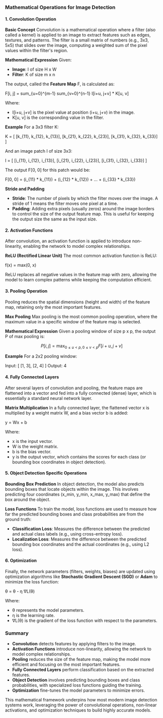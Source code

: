 
### Mathematical Operations for Image Detection

#### 1. Convolution Operation

**Basic Concept**
Convolution is a mathematical operation where a filter (also called a kernel) is applied to an image to extract features such as edges, textures, and patterns. The filter is a small matrix of numbers (e.g., 3x3, 5x5) that slides over the image, computing a weighted sum of the pixel values within the filter's region.

**Mathematical Expression**
Given:
- **Image**: I of size H x W
- **Filter**: K of size m x n

The output, called the **Feature Map** F, is calculated as:

F[i, j] = sum_{u=0}^{m-1} sum_{v=0}^{n-1} I[i+u, j+v] * K[u, v]

Where:
- I[i+u, j+v] is the pixel value at position (i+u, j+v) in the image.
- K[u, v] is the corresponding value in the filter.

**Example**
For a 3x3 filter K:

K = [
  [k_{11}, k_{12}, k_{13}],
  [k_{21}, k_{22}, k_{23}],
  [k_{31}, k_{32}, k_{33}]
]

And an image patch I of size 3x3:

I = [
  [i_{11}, i_{12}, i_{13}],
  [i_{21}, i_{22}, i_{23}],
  [i_{31}, i_{32}, i_{33}]
]

The output F[0, 0] for this patch would be:

F[0, 0] = (i_{11} * k_{11}) + (i_{12} * k_{12}) + ... + (i_{33} * k_{33})

**Stride and Padding**
- **Stride**: The number of pixels by which the filter moves over the image. A stride of 1 means the filter moves one pixel at a time.
- **Padding**: Adding extra pixels (usually zeros) around the image borders to control the size of the output feature map. This is useful for keeping the output size the same as the input size.

#### 2. Activation Functions

After convolution, an activation function is applied to introduce non-linearity, enabling the network to model complex relationships.

**ReLU (Rectified Linear Unit)**
The most common activation function is ReLU:

f(x) = max(0, x)

ReLU replaces all negative values in the feature map with zero, allowing the model to learn complex patterns while keeping the computation efficient.

#### 3. Pooling Operation

Pooling reduces the spatial dimensions (height and width) of the feature map, retaining only the most important features.

**Max Pooling**
Max pooling is the most common pooling operation, where the maximum value in a specific window of the feature map is selected.

**Mathematical Expression**
Given a pooling window of size p x p, the output P of max pooling is:

$$ P[i, j] = \max_{0 \leq u < p, 0 \leq v < p} F[i + u, j + v] $$

**Example**
For a 2x2 pooling window:

Input: [
  [1, 3],
  [2, 4]
]
Output: 4

#### 4. Fully Connected Layers

After several layers of convolution and pooling, the feature maps are flattened into a vector and fed into a fully connected (dense) layer, which is essentially a standard neural network layer.

**Matrix Multiplication**
In a fully connected layer, the flattened vector x is multiplied by a weight matrix W, and a bias vector b is added:

y = Wx + b

Where:
- x is the input vector.
- W is the weight matrix.
- b is the bias vector.
- y is the output vector, which contains the scores for each class (or bounding box coordinates in object detection).

#### 5. Object Detection Specific Operations

**Bounding Box Prediction**
In object detection, the model also predicts bounding boxes that locate objects within the image. This involves predicting four coordinates (x_min, y_min, x_max, y_max) that define the box around the object.

**Loss Functions**
To train the model, loss functions are used to measure how far the predicted bounding boxes and class probabilities are from the ground truth:

- **Classification Loss**: Measures the difference between the predicted and actual class labels (e.g., using cross-entropy loss).
- **Localization Loss**: Measures the difference between the predicted bounding box coordinates and the actual coordinates (e.g., using L2 loss).

#### 6. Optimization

Finally, the network parameters (filters, weights, biases) are updated using optimization algorithms like **Stochastic Gradient Descent (SGD)** or **Adam** to minimize the loss function:

θ = θ - η ∇L(θ)

Where:
- θ represents the model parameters.
- η is the learning rate.
- ∇L(θ) is the gradient of the loss function with respect to the parameters.

### Summary
- **Convolution** detects features by applying filters to the image.
- **Activation Functions** introduce non-linearity, allowing the network to model complex relationships.
- **Pooling** reduces the size of the feature map, making the model more efficient and focusing on the most important features.
- **Fully Connected Layers** perform classification based on the extracted features.
- **Object Detection** involves predicting bounding boxes and class probabilities, with specialized loss functions guiding the training.
- **Optimization** fine-tunes the model parameters to minimize errors.

This mathematical framework underpins how most modern image detection systems work, leveraging the power of convolutional operations, non-linear activations, and optimization techniques to build highly accurate models.
